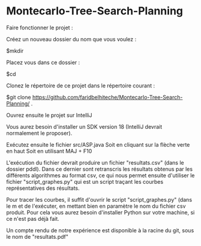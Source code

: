 # Montecarlo-Tree-Search-Planning

Faire fonctionner le projet :

Créez un nouveau dossier du nom que vous voulez :

  $mkdir <nom>
  
Placez vous dans ce dossier :

  $cd <nom>
  
Clonez le répertoire de ce projet dans le répertoire courant :

  $git clone https://github.com/faridbelhiteche/Montecarlo-Tree-Search-Planning/ .
  
Ouvrez ensuite le projet sur IntelliJ
  
Vous aurez besoin d'installer un SDK version 18 (IntelliJ devrait normalement le proposer).
  
Exécutez ensuite le fichier src/ASP.java
  Soit en cliquant sur la flèche verte en haut
  Soit en utilisant MAJ + F10

L'exécution du fichier devrait produire un fichier "resultats.csv" (dans le dossier pddl). Dans ce dernier sont retranscris les résultats obtenus par les différents algorithmes au format csv, ce qui nous permet ensuite d'utiliser le fichier "script_graphes.py" qui est un script traçant les courbes représentatives des résultats.
  
Pour tracer les courbes, il suffit d'ouvrir le script "script_graphes.py" (dans le m et de l'exécuter, en mettant bien en paramètre le nom du fichier csv produit. Pour cela vous aurez besoin d'installer Python sur votre machine, si ce n'est pas déjà fait.
  
Un compte rendu de notre expérience est disponible à la racine du git, sous le nom de "resultats.pdf"
